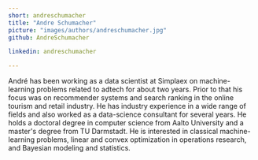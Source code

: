 ```yaml
---
short: andreschumacher
title: "Andre Schumacher"
picture: "images/authors/andreschumacher.jpg"
github: AndreSchumacher

linkedin: andreschumacher

---
```


André has been working as a data scientist at Simplaex on machine-learning problems related to adtech for about two years. Prior to that his focus was on recommender systems and search ranking in the online tourism and retail industry. He has industry experience in a wide range of fields and also worked as a data-science consultant for several years. He holds a doctoral degree in computer science from Aalto University and a master's degree from TU Darmstadt. He is interested in classical machine-learning problems, linear and convex optimization in operations research, and Bayesian modeling and statistics.